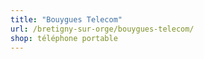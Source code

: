 ```yaml
---
title: "Bouygues Telecom"
url: /bretigny-sur-orge/bouygues-telecom/
shop: téléphone portable
---
```

